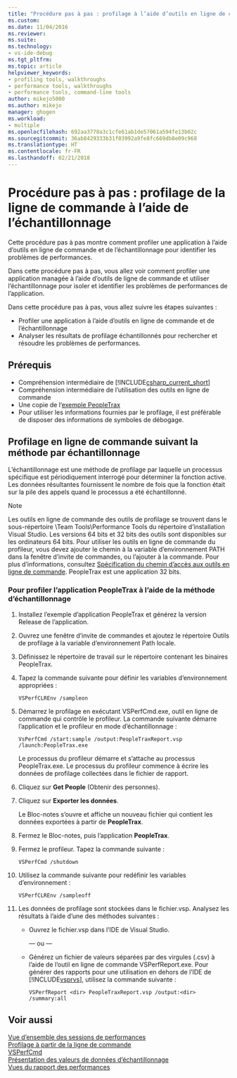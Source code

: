 ```yaml
---
title: "Procédure pas à pas : profilage à l’aide d’outils en ligne de commande et de l’échantillonnage | Microsoft Docs"
ms.custom: 
ms.date: 11/04/2016
ms.reviewer: 
ms.suite: 
ms.technology:
- vs-ide-debug
ms.tgt_pltfrm: 
ms.topic: article
helpviewer_keywords:
- profiling tools, walkthroughs
- performance tools, walkthroughs
- performance tools, command-line tools
author: mikejo5000
ms.author: mikejo
manager: ghogen
ms.workload:
- multiple
ms.openlocfilehash: 692aa3778a3c1cfe61ab1de57061a594fe13b02c
ms.sourcegitcommit: 36ab8429333b31f03992a9fe8fc669db8e09c968
ms.translationtype: HT
ms.contentlocale: fr-FR
ms.lasthandoff: 02/21/2018
---
```

# <a name="walkthrough-command-line-profiling-using-sampling"></a>Procédure pas à pas : profilage de la ligne de commande à l’aide de l’échantillonnage

Cette procédure pas à pas montre comment profiler une application à l’aide d’outils en ligne de commande et de l’échantillonnage pour identifier les problèmes de performances.

Dans cette procédure pas à pas, vous allez voir comment profiler une application managée à l’aide d’outils de ligne de commande et utiliser l’échantillonnage pour isoler et identifier les problèmes de performances de l’application.

Dans cette procédure pas à pas, vous allez suivre les étapes suivantes :

- Profiler une application à l’aide d’outils en ligne de commande et de l’échantillonnage
- Analyser les résultats de profilage échantillonnés pour rechercher et résoudre les problèmes de performances.

## <a name="prerequisites"></a>Prérequis

- Compréhension intermédiaire de [!INCLUDE[csharp_current_short](../misc/includes/csharp_current_short_md.md)]
- Compréhension intermédiaire de l’utilisation des outils en ligne de commande
- Une copie de l’[exemple PeopleTrax](../profiling/peopletrax-sample-profiling-tools.md)
- Pour utiliser les informations fournies par le profilage, il est préférable de disposer des informations de symboles de débogage.

## <a name="command-line-profiling-using-the-sampling-method"></a>Profilage en ligne de commande suivant la méthode par échantillonnage

L’échantillonnage est une méthode de profilage par laquelle un processus spécifique est périodiquement interrogé pour déterminer la fonction active. Les données résultantes fournissent le nombre de fois que la fonction était sur la pile des appels quand le processus a été échantillonné.

> [!NOTE]
> Les outils en ligne de commande des outils de profilage se trouvent dans le sous-répertoire \Team Tools\Performance Tools du répertoire d’installation Visual Studio. Les versions 64 bits et 32 bits des outils sont disponibles sur les ordinateurs 64 bits. Pour utiliser les outils en ligne de commande du profileur, vous devez ajouter le chemin à la variable d’environnement PATH dans la fenêtre d’invite de commandes, ou l’ajouter à la commande. Pour plus d’informations, consultez [Spécification du chemin d’accès aux outils en ligne de commande](../profiling/specifying-the-path-to-profiling-tools-command-line-tools.md). PeopleTrax est une application 32 bits.

### <a name="to-profile-the-peopletrax-application-by-using-the-sampling-method"></a>Pour profiler l’application PeopleTrax à l’aide de la méthode d’échantillonnage

1. Installez l’exemple d’application PeopleTrax et générez la version Release de l’application.

2. Ouvrez une fenêtre d’invite de commandes et ajoutez le répertoire Outils de profilage à la variable d’environnement Path locale.

3. Définissez le répertoire de travail sur le répertoire contenant les binaires PeopleTrax.

4. Tapez la commande suivante pour définir les variables d’environnement appropriées :

    ```
    VSPerfCLREnv /sampleon
    ```

5. Démarrez le profilage en exécutant VSPerfCmd.exe, outil en ligne de commande qui contrôle le profileur. La commande suivante démarre l’application et le profileur en mode d’échantillonnage :

    ```
    VsPerfCmd /start:sample /output:PeopleTraxReport.vsp /launch:PeopleTrax.exe
    ```

     Le processus du profileur démarre et s’attache au processus PeopleTrax.exe. Le processus du profileur commence à écrire les données de profilage collectées dans le fichier de rapport.

6. Cliquez sur **Get People** (Obtenir des personnes).

7. Cliquez sur **Exporter les données**.

     Le Bloc-notes s’ouvre et affiche un nouveau fichier qui contient les données exportées à partir de **PeopleTrax**.

8. Fermez le Bloc-notes, puis l’application **PeopleTrax**.

9. Fermez le profileur. Tapez la commande suivante :

    ```
    VSPerfCmd /shutdown
    ```

10. Utilisez la commande suivante pour redéfinir les variables d’environnement :

    ```
    VSPerfCLREnv /sampleoff
    ```

11. Les données de profilage sont stockées dans le fichier.vsp. Analysez les résultats à l’aide d’une des méthodes suivantes :

    - Ouvrez le fichier.vsp dans l’IDE de Visual Studio.

         — ou —

    - Générez un fichier de valeurs séparées par des virgules (.csv) à l’aide de l’outil en ligne de commande VSPerfReport.exe. Pour générer des rapports pour une utilisation en dehors de l’IDE de [!INCLUDE[vsprvs](../code-quality/includes/vsprvs_md.md)], utilisez la commande suivante :

        ```
        VSPerfReport <dir> PeopleTraxReport.vsp /output:<dir> /summary:all
        ```

## <a name="see-also"></a>Voir aussi

[Vue d’ensemble des sessions de performances](../profiling/performance-session-overview.md)  
[Profilage à partir de la ligne de commande](../profiling/using-the-profiling-tools-from-the-command-line.md)  
[VSPerfCmd](../profiling/vsperfcmd.md)  
[Présentation des valeurs de données d’échantillonnage](../profiling/understanding-sampling-data-values.md)  
[Vues du rapport des performances](../profiling/performance-report-views.md)